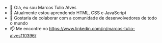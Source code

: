 - 👋 Olá, eu sou Marcos Tulio Alves
- 🌱 Atualmente estou aprendendo HTML, CSS e JavaScript
- 💞️ Gostaria de colaborar com a comunidade de desenvolvedores de todo o mundo
- 📫 Me encontre no https://www.linkedin.com/in/marcos-tulio-alves110396/

<!---
marcostulioal/marcostulioal is a ✨ special ✨ repository because its `README.md` (this file) appears on your GitHub profile.
You can click the Preview link to take a look at your changes.
--->
